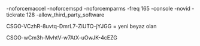 -noforcemaccel -noforcemspd -noforcemparms -freq 165 -console -novid -tickrate 128 -allow_third_party_software 


CSGO-VCzhR-8uvtq-DmrL7-ZiUTO-jYJGG = yeni beyaz olan


CSGO-wCm3h-MvhtV-w7AtX-uOwJK-4cEZG

